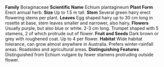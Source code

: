 **Family** Boraginaceae **Scientific Name** Echium plantagineum **Plant Form** Erect annual herb. **Size** Up to 1.5 m tall. **Stem** Several green hairy erect flowering stems per plant. **Leaves** Egg shaped hairy up to 30 cm long in rosette at base, stem leaves smaller and narrower, also hairy. **Flowers** Usually purple, but also blue or white. 2-3 cm long. Trumpet shaped with 5 stamens, 2 of which protrude out of flower. **Fruit and Seeds** Dark brown or grey with roughened coat. Up to 4 per flower. **Habitat** Wide habitat tolerance, can grow almost anywhere in Australia. Prefers winter-rainfall areas. Roadsides and agricultural areas. **Distinguishing Features** Distinguished from Echium vulgare by fewer stamens protruding outside flower.